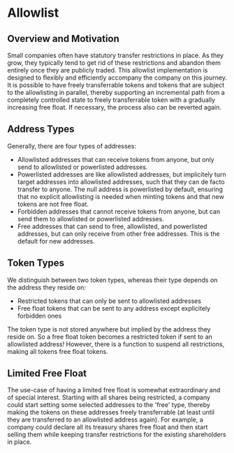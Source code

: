 # Allowlist

## Overview and Motivation

Small companies often have statutory transfer restrictions in place. As they grow, they typically tend to get rid of these restrictions and abandon them entirely once they are publicly traded. This allowlist implementation is designed to flexibly and efficiently accompany the company on this journey. It is possible to have freely transferrable tokens and tokens that are subject to the allowlisting in parallel, thereby supporting an incremental path from a completely controlled state to freely transferrable token with a gradually increasing free float. If necessary, the process also can be reverted again.

## Address Types

Generally, there are four types of addresses:
- Allowlisted addresses that can receive tokens from anyone, but only send to allowlisted or powerlisted addresses.
- Powerlisted addresses are like allowlisted addresses, but implicitely turn target addresses into allowlisted addresses, such that they can de facto transfer to anyone. The null address is powerlisted by default, ensuring that no explicit allowlisting is needed when minting tokens and that new tokens are not free float.
- Forbidden addresses that cannot receive tokens from anyone, but can send them to allowlisted or powerlisted addresses.
- Free addresses that can send to free, allowlisted, and powerlisted addresses, but can only receive from other free addresses. This is the default for new addresses.

## Token Types

We distinguish between two token types, whereas their type depends on the address they reside on:
- Restricted tokens that can only be sent to allowlisted addresses
- Free float tokens that can be sent to any address except explicitely forbidden ones

The token type is not stored anywhere but implied by the address they reside on. So a free float token becomes a restricted token if sent to an allowlisted address! However, there is a function to suspend all restrictions, making all tokens free float tokens.

## Limited Free Float

The use-case of having a limited free float is somewhat extraordinary and of special interest. Starting with all shares being restricted, a company could start setting some selected addresses to the 'free' type, thereby making the tokens on these addresses freely transferrable (at least until they are transferred to an allowlisted address again). For example, a company could declare all its treasury shares free float and then start selling them while keeping transfer restrictions for the existing shareholders in place.
